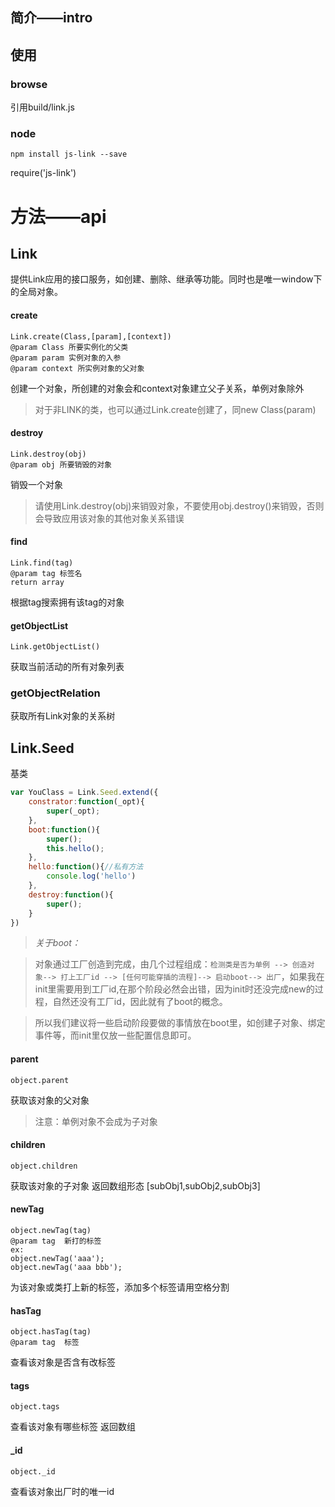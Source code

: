 

## 简介——intro

## 使用
### browse
引用build/link.js



### node
`npm install js-link --save`

require('js-link')


# 方法——api 

## Link
提供Link应用的接口服务，如创建、删除、继承等功能。同时也是唯一window下的全局对象。

#### create
```
Link.create(Class,[param],[context])
@param Class 所要实例化的父类
@param param 实例对象的入参
@param context 所实例对象的父对象
```
创建一个对象，所创建的对象会和context对象建立父子关系，单例对象除外

> 对于非LINK的类，也可以通过Link.create创建了，同new Class(param)


#### destroy
```
Link.destroy(obj)
@param obj 所要销毁的对象
```
销毁一个对象

> 请使用Link.destroy(obj)来销毁对象，不要使用obj.destroy()来销毁，否则会导致应用该对象的其他对象关系错误


#### find
```
Link.find(tag)
@param tag 标签名
return array
```
根据tag搜索拥有该tag的对象


#### getObjectList
```
Link.getObjectList()
```
获取当前活动的所有对象列表

### getObjectRelation

获取所有Link对象的关系树

## Link.Seed
基类

```javascript
var YouClass = Link.Seed.extend({
    constrator:function(_opt){
        super(_opt);
    },
    boot:function(){
        super();
        this.hello();
    },
    hello:function(){//私有方法
        console.log('hello')
    },
    destroy:function(){
        super();
    }
})
```
> *关于boot：*

> 对象通过工厂创造到完成，由几个过程组成：`检测类是否为单例 --> 创造对象--> 打上工厂id --> [任何可能穿插的流程]--> 启动boot--> 出厂`，如果我在init里需要用到工厂id,在那个阶段必然会出错，因为init时还没完成new的过程，自然还没有工厂id，因此就有了boot的概念。

> 所以我们建议将一些启动阶段要做的事情放在boot里，如创建子对象、绑定事件等，而init里仅放一些配置信息即可。


#### parent
```
object.parent
```
获取该对象的父对象
> 注意：单例对象不会成为子对象

#### children
```
object.children
```
获取该对象的子对象 返回数组形态
[subObj1,subObj2,subObj3]


#### newTag
```
object.newTag(tag)
@param tag  新打的标签
ex:
object.newTag('aaa');
object.newTag('aaa bbb');
```
为该对象或类打上新的标签，添加多个标签请用空格分割

#### hasTag
```
object.hasTag(tag)
@param tag  标签
```
查看该对象是否含有改标签

#### tags
```
object.tags
```
查看该对象有哪些标签 返回数组

#### _id
```
object._id
```
查看该对象出厂时的唯一id
